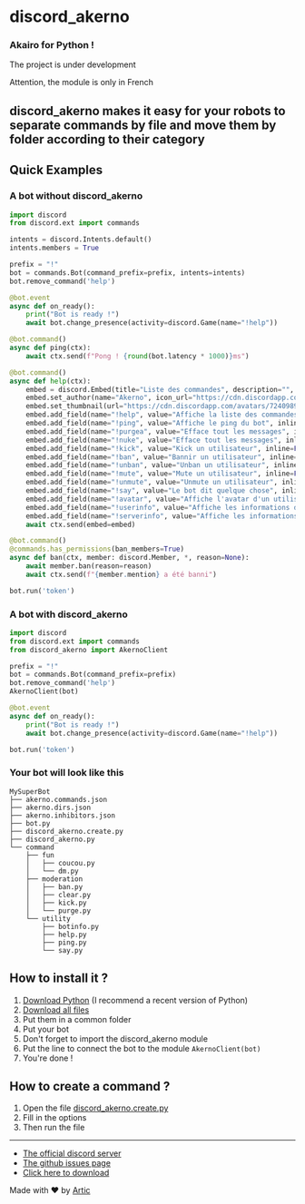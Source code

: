 # discord_akerno

### Akairo for Python !

The project is under development

Attention, the module is only in French 

## discord_akerno makes it easy for your robots to separate commands by file and move them by folder according to their category

## Quick Examples

### A bot without discord_akerno
```python
import discord
from discord.ext import commands

intents = discord.Intents.default()
intents.members = True

prefix = "!"
bot = commands.Bot(command_prefix=prefix, intents=intents)
bot.remove_command('help')

@bot.event
async def on_ready():
    print("Bot is ready !")
    await bot.change_presence(activity=discord.Game(name="!help"))

@bot.command()
async def ping(ctx):
    await ctx.send(f"Pong ! {round(bot.latency * 1000)}ms")

@bot.command()
async def help(ctx):
    embed = discord.Embed(title="Liste des commandes", description="", color=0x00ff00)
    embed.set_author(name="Akerno", icon_url="https://cdn.discordapp.com/avatars/724098984389058688/f8f8f8f8f8f8f8f8f8f8f8f8f8f8f8f8.png")
    embed.set_thumbnail(url="https://cdn.discordapp.com/avatars/724098984389058688/f8f8f8f8f8f8f8f8f8f8f8f8f8f8f8f8.png")
    embed.add_field(name="!help", value="Affiche la liste des commandes", inline=False)
    embed.add_field(name="!ping", value="Affiche le ping du bot", inline=False)
    embed.add_field(name="!purgea", value="Efface tout les messages", inline=False)
    embed.add_field(name="!nuke", value="Efface tout les messages", inline=False)
    embed.add_field(name="!kick", value="Kick un utilisateur", inline=False)
    embed.add_field(name="!ban", value="Bannir un utilisateur", inline=False)
    embed.add_field(name="!unban", value="Unban un utilisateur", inline=False)
    embed.add_field(name="!mute", value="Mute un utilisateur", inline=False)
    embed.add_field(name="!unmute", value="Unmute un utilisateur", inline=False)
    embed.add_field(name="!say", value="Le bot dit quelque chose", inline=False)
    embed.add_field(name="!avatar", value="Affiche l'avatar d'un utilisateur", inline=False)
    embed.add_field(name="!userinfo", value="Affiche les informations d'un utilisateur", inline=False)
    embed.add_field(name="!serverinfo", value="Affiche les informations du serveur", inline=False)
    await ctx.send(embed=embed)

@bot.command()
@commands.has_permissions(ban_members=True)
async def ban(ctx, member: discord.Member, *, reason=None):
    await member.ban(reason=reason)
    await ctx.send(f"{member.mention} a été banni")

bot.run('token')
```

### A bot with discord_akerno
```python
import discord
from discord.ext import commands
from discord_akerno import AkernoClient

prefix = "!"
bot = commands.Bot(command_prefix=prefix)
bot.remove_command('help')
AkernoClient(bot)

@bot.event
async def on_ready():
    print("Bot is ready !")
    await bot.change_presence(activity=discord.Game(name="!help"))

bot.run('token')
```

### Your bot will look like this

```
MySuperBot
├── akerno.commands.json
├── akerno.dirs.json
├── akerno.inhibitors.json
├── bot.py
├── discord_akerno.create.py
├── discord_akerno.py
└── command
    ├── fun
    │   ├── coucou.py
    │   └── dm.py
    ├── moderation
    │   ├── ban.py
    │   ├── clear.py
    │   ├── kick.py
    │   └── purge.py
    └── utility
        ├── botinfo.py
        ├── help.py
        ├── ping.py
        └── say.py
```

## How to install it ?

1. [Download Python](https://www.python.org/downloads/) (I recommend a recent version of Python)
2. [Download all files](https://github.com/ArticOff/discord_akerno/archive/refs/heads/main.zip)
3. Put them in a common folder
4. Put your bot
5. Don't forget to import the discord_akerno module
6. Put the line to connect the bot to the module `AkernoClient(bot)`
7. You're done !

## How to create a command ?

1. Open the file [discord_akerno.create.py](https://github.com/Help-Python-Group-FR/discord_akerno/blob/main/discord_akerno.create.py)
2. Fill in the options
3. Then run the file

***

- [The official discord server](https://discord.com/invite/h7YFnP45jv)
- [The github issues page](https://github.com/ArticOff/discord_akerno/issues)
- [Click here to download](https://github.com/ArticOff/discord_akerno/archive/refs/heads/main.zip)

Made with ❤️ by [Artic](https://discord.com/users/855783629047988274)
